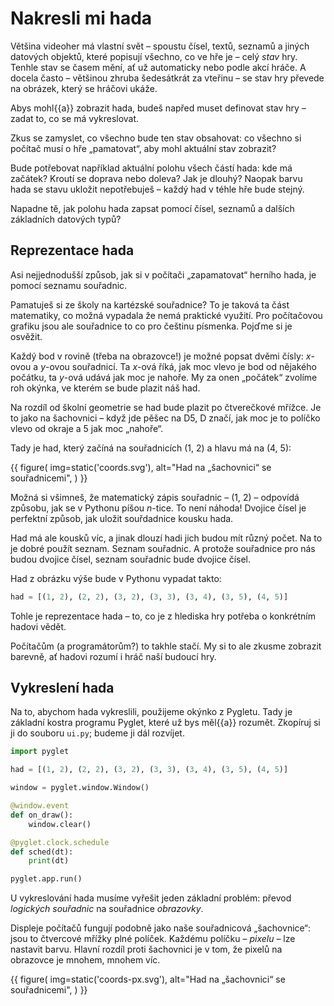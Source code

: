 # Nakresli mi hada

Většina videoher má vlastní svět – spoustu čísel, textů, seznamů a jiných
datových objektů, které popisují všechno, co ve hře je – celý *stav* hry.
Tenhle stav se časem mění, ať už automaticky nebo podle akcí hráče.
A docela často – většinou zhruba šedesátkrát za vteřinu – se stav hry převede
na obrázek, který se hráčovi ukáže.

Abys mohl{{a}} zobrazit hada, budeš napřed muset definovat stav hry – zadat
to, co se má vykreslovat.

Zkus se zamyslet, co všechno bude ten stav obsahovat: co všechno si počítač
musí o hře „pamatovat“, aby mohl aktuální stav zobrazit?

Bude potřebovat například aktuální polohu všech částí hada: kde má začátek?
Kroutí se doprava nebo doleva? Jak je dlouhý?
Naopak barvu hada se stavu ukložit nepotřebuješ – každý had v téhle hře bude
stejný.

Napadne tě, jak polohu hada zapsat pomocí čísel, seznamů a dalších základních
datových typů?


## Reprezentace hada

Asi nejjednodušší způsob, jak si v počítači „zapamatovat“ herního hada,
je pomocí seznamu souřadnic.

Pamatuješ si ze školy na kartézské souřadnice?
To je taková ta část matematiky, co možná vypadala že nemá praktické využití.
Pro počítačovou grafiku jsou ale souřadnice to co pro češtinu písmenka.
Pojďme si je osvěžit.

Každý bod v rovině (třeba na obrazovce!)
je možné popsat dvěmi čísly: <var>x</var>-ovou a <var>y</var>-ovou souřadnicí.
Ta <var>x</var>-ová říká, jak moc vlevo je bod od nějakého počátku,
ta <var>y</var>-ová udává jak moc je nahoře.
My za onen „počátek“ zvolíme roh okýnka, ve kterém se bude plazit náš had.

Na rozdíl od školní geometrie se had bude plazit po čtverečkové mřížce.
Je to jako na šachovnici – když jde pěšec na D5, D značí, jak moc je to
políčko vlevo od okraje a 5 jak moc „nahoře“.

Tady je had, který začíná na souřadnicích (1, 2) a hlavu má na (4, 5):

{{ figure(
    img=static('coords.svg'),
    alt="Had na „šachovnici“ se souřadnicemi",
) }}

Možná si všimneš, že matematický zápis souřadnic – (1, 2) – odpovídá
způsobu, jak se v Pythonu píšou <var>n</var>-tice.
To není náhoda!
Dvojice čísel je perfektní způsob, jak uložit souřdadnice kousku hada.

Had má ale kousků víc, a jinak dlouzí hadi jich budou mít různý počet.
Na to je dobré použít seznam. Seznam souřadnic.
A protože souřadnice pro nás budou dvojice čísel,
seznam souřadnic bude dvojice čísel.

Had z obrázku výše bude v Pythonu vypadat takto:

```python
had = [(1, 2), (2, 2), (3, 2), (3, 3), (3, 4), (3, 5), (4, 5)]
```

Tohle je reprezentace hada – to, co je z hlediska hry potřeba o konkrétním
hadovi vědět.

Počítačům (a programátorům?) to takhle stačí.
My si to ale zkusme zobrazit barevně, ať hadovi rozumí i hráč naší budoucí hry.


## Vykreslení hada

Na to, abychom hada vykreslili, použijeme okýnko z Pygletu.
Tady je základní kostra programu Pyglet, které už bys měl{{a}} rozumět.
Zkopíruj si ji do souboru `ui.py`; budeme ji dál rozvíjet.

```python
import pyglet

had = [(1, 2), (2, 2), (3, 2), (3, 3), (3, 4), (3, 5), (4, 5)]

window = pyglet.window.Window()

@window.event
def on_draw():
    window.clear()

@pyglet.clock.schedule
def sched(dt):
    print(dt)

pyglet.app.run()
```

U vykreslování hada musíme vyřešit jeden základní problém:
převod *logických souřadnic* na souřadnice *obrazovky*.

Displeje počítačů fungují podobně jako naše souřadnicová „šachovnice“:
jsou to čtvercové mřížky plné políček.
Každému políčku – *pixelu* – lze nastavit barvu.
Hlavní rozdíl proti šachovnici je v tom, že pixelů na obrazovce je mnohem,
mnohem víc.


{{ figure(
    img=static('coords-px.svg'),
    alt="Had na „šachovnici“ se souřadnicemi",
) }}



